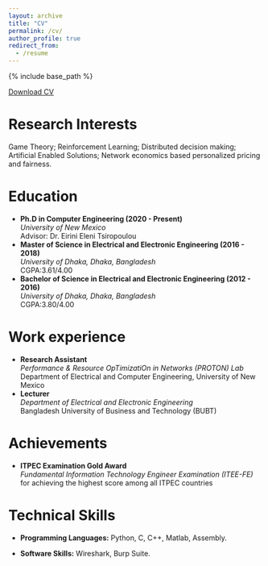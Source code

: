 ```yaml
---
layout: archive
title: "CV"
permalink: /cv/
author_profile: true
redirect_from:
  - /resume
---
```


{% include base_path %}

[Download CV](https://NafisIrtija.github.io/files/cv.pdf)


Research Interests
==================

Game Theory; Reinforcement Learning; Distributed decision making;
Artificial Enabled Solutions; Network economics based personalized
pricing and fairness.

Education
======
-   **Ph.D in Computer Engineering (2020 - Present)**   
	*University of New Mexico*  
	Advisor: Dr. Eirini Eleni Tsiropoulou
-   **Master of Science in Electrical and Electronic Engineering (2016 - 2018)**   
	*University of Dhaka, Dhaka, Bangladesh*  
	CGPA:3.61/4.00
-   **Bachelor of Science in Electrical and Electronic Engineering (2012 - 2016)**   
	*University of Dhaka, Dhaka, Bangladesh*  
	CGPA:3.80/4.00

Work experience
======
-   **Research Assistant**   
	*Performance & Resource OpTimizatiOn in Networks (PROTON) Lab*  
	Department of Electrical and Computer Engineering, University of New Mexico
-   **Lecturer**   
	*Department of Electrical and Electronic Engineering*  
	Bangladesh University of Business and Technology (BUBT)
  
Achievements
============
-   **ITPEC Examination Gold Award**    
	*Fundamental Information Technology Engineer Examination (ITEE-FE)*   
	for achieving the highest score among all ITPEC countries

Technical Skills
================

-   **Programming Languages:** Python, C, C++, Matlab, Assembly.

-   **Software Skills:** Wireshark, Burp Suite.
